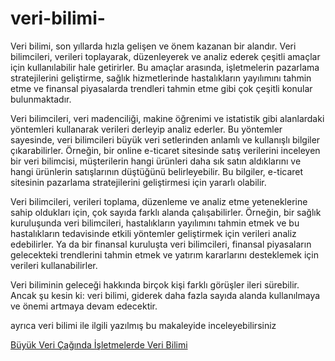 # veri-bilimi-
Veri bilimi, son yıllarda hızla gelişen ve önem kazanan bir alandır. Veri bilimcileri, verileri toplayarak, düzenleyerek ve analiz ederek çeşitli amaçlar için kullanılabilir hale getirirler. Bu amaçlar arasında, işletmelerin pazarlama stratejilerini geliştirme, sağlık hizmetlerinde hastalıkların yayılımını tahmin etme ve finansal piyasalarda trendleri tahmin etme gibi çok çeşitli konular bulunmaktadır.

Veri bilimcileri, veri madenciliği, makine öğrenimi ve istatistik gibi alanlardaki yöntemleri kullanarak verileri derleyip analiz ederler. Bu yöntemler sayesinde, veri bilimcileri büyük veri setlerinden anlamlı ve kullanışlı bilgiler çıkarabilirler. Örneğin, bir online e-ticaret sitesinde satış verilerini inceleyen bir veri bilimcisi, müşterilerin hangi ürünleri daha sık satın aldıklarını ve hangi ürünlerin satışlarının düştüğünü belirleyebilir. Bu bilgiler, e-ticaret sitesinin pazarlama stratejilerini geliştirmesi için yararlı olabilir.

Veri bilimcileri, verileri toplama, düzenleme ve analiz etme yeteneklerine sahip oldukları için, çok sayıda farklı alanda çalışabilirler. Örneğin, bir sağlık kuruluşunda veri bilimcileri, hastalıkların yayılımını tahmin etmek ve bu hastalıkların tedavisinde etkili yöntemler geliştirmek için verileri analiz edebilirler. Ya da bir finansal kuruluşta veri bilimcileri, finansal piyasaların gelecekteki trendlerini tahmin etmek ve yatırım kararlarını desteklemek için verileri kullanabilirler.

Veri biliminin geleceği hakkında birçok kişi farklı görüşler ileri sürebilir. Ancak şu kesin ki: veri bilimi, giderek daha fazla sayıda alanda kullanılmaya ve önemi artmaya devam edecektir.

ayrıca veri bilimi ile ilgili yazılmış bu makaleyide inceleyebilirsiniz 

[Büyük Veri Çağında İşletmelerde Veri Bilimi](https://www.researchgate.net/profile/Selin-Goekalp/publication/331481196_Buyuk_Veri_Caginda_Isletmelerde_Veri_Bilimi/links/5c7c0cb0a6fdcc4715ac8d47/Bueyuek-Veri-Caginda-Isletmelerde-Veri-Bilimi.pdf)
